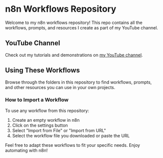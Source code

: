 # n8n Workflows Repository

Welcome to my n8n workflows repository! This repo contains all the workflows, prompts, and resources I create as part of my YouTube channel.

## YouTube Channel

Check out my tutorials and demonstrations on [my YouTube channel](https://youtube.com/@leonvanzyl).

## Using These Workflows

Browse through the folders in this repository to find workflows, prompts, and other resources you can use in your own projects.

### How to Import a Workflow

To use any workflow from this repository:

1. Create an empty workflow in n8n
2. Click on the settings button
3. Select "Import from File" or "Import from URL"
4. Select the workflow file you downloaded or paste the URL

Feel free to adapt these workflows to fit your specific needs. Enjoy automating with n8n!

